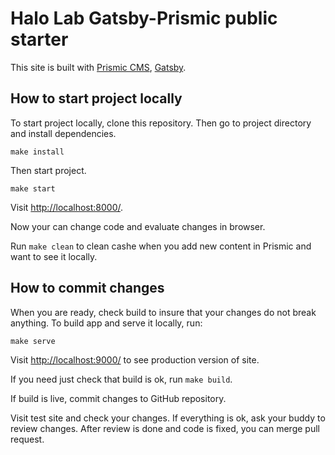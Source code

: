 # Halo Lab Gatsby-Prismic public starter

This site is built with [Prismic CMS](https://prismic.io/), [Gatsby](https://www.gatsbyjs.com/).


## How to start project locally

To start project locally, clone this repository. Then go to project directory and install dependencies.

```
make install
```

Then start project.

```
make start
```

Visit [http://localhost:8000/](http://localhost:8000/).


Now your can change code and evaluate changes in browser.

Run `make clean` to clean cashe when you add new content in Prismic and want to see it locally.

## How to commit changes

When you are ready, check build to insure that your changes do not break anything. To build app and serve it locally, run:

```
make serve
```

Visit [http://localhost:9000/](http://localhost:9000/) to see production version of site.

If you need just check that build is ok, run `make build`.

If build is live, commit changes to GitHub repository. 

Visit test site and check your changes. If everything is ok, ask your buddy to review changes. After review is done and code is fixed, you can merge pull request.